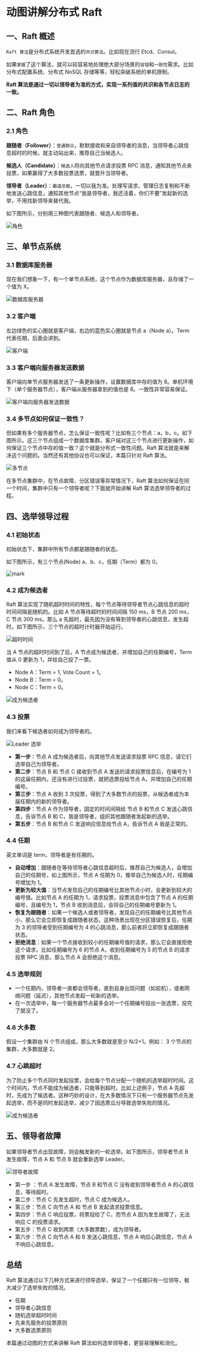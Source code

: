 # 动图讲解分布式 Raft

## 一、Raft 概述

`Raft 算法`是分布式系统开发首选的`共识算法`。比如现在流行 Etcd、Consul。

如果`掌握`了这个算法，就可以较容易地处理绝大部分场景的`容错`和`一致性`需求。比如分布式配置系统、分布式 NoSQL 存储等等，轻松突破系统的单机限制。

**Raft 算法是通过一切以领导者为准的方式，实现一系列值的共识和各节点日志的一致。**

## 二、Raft 角色

### 2.1 角色

**跟随者（Follower）**：`普通群众`，默默接收和来自领导者的消息，当领导者心跳信息超时的时候，就主动站出来，推荐自己当候选人。

**候选人（Candidate）**：`候选人`将向其他节点请求投票 RPC 消息，通知其他节点来投票，如果赢得了大多数投票选票，就晋升当领导者。

**领导者（Leader）**：`霸道总裁`，一切以我为准。处理写请求、管理日志复制和不断地发送心跳信息，通知其他节点“我是领导者，我还活着，你们不要”发起新的选举，不用找新领导来替代我。

如下图所示，分别用三种图代表跟随者、候选人和领导者。

![角色](http://cdn.jayh.club/blog/20210123/rhhYxRckz6bQ.png?imageslim)



## 三、单节点系统

### 3.1 数据库服务器

现在我们想象一下，有一个单节点系统，这个节点作为数据库服务器，且存储了一个值为 X。

![数据库服务器](http://cdn.jayh.club/blog/20210121/Xn4Qi9fXt5tp.png?imageslim)

### 3.2 客户端

左边绿色的实心圈就是客户端，右边的蓝色实心圈就是节点 a（Node a）。Term 代表任期，后面会讲到。

![客户端](http://cdn.jayh.club/blog/20210121/0bG7Mnaiz5El.png?imageslim)

### 3.3 客户端向服务器发送数据

客户端向单节点服务器发送了一条更新操作，设置数据库中存的值为 8。单机环境下（单个服务器节点），客户端从服务器拿到的值也是 8。一致性非常容易保证。

![客户端向服务器发送数据](http://cdn.jayh.club/blog/20210122/czmIBPAk2jd6.gif)

### 3.4 多节点如何保证一致性？

但如果有多个服务器节点，怎么保证一致性呢？比如有三个节点：a，b，c。如下图所示。这三个节点组成一个数据库集群。客户端对这三个节点进行更新操作，如何保证三个节点中存的值一致？这个就是分布式一致性问题。Raft 算法就是来解决这个问题的。当然还有其他协议也可以保证，本篇只针对 Raft 算法。

![多节点](http://cdn.jayh.club/blog/20210122/tL0NtaVcAcei.gif)

在多节点集群中，在节点故障、分区错误等异常情况下，Raft 算法如何保证在同一个时间，集群中只有一个领导者呢？下面就开始讲解 Raft 算法选举领导者的过程。

## 四、选举领导过程

### 4.1 初始状态

初始状态下，集群中所有节点都是跟随者的状态。

如下图所示，有三个节点(Node) a、b、c，任期（Term）都为 0。

![mark](http://cdn.jayh.club/blog/20210123/tJxPGqDJG8P6.png?imageslim)

### 4.2 成为候选者

Raft 算法实现了随机超时时间的特性，每个节点等待领导者节点心跳信息的超时时间间隔是随机的。比如 A 节点等待超时的时间间隔 150 ms，B 节点 200 ms，C 节点 300 ms。那么 a 先超时，最先因为没有等到领导者的心跳信息，发生超时。如下图所示，三个节点的超时计时器开始运行。

![超时时间](http://cdn.jayh.club/blog/20210123/8DkW47u923Hu.gif)

当 A 节点的超时时间到了后，A 节点成为候选者，并增加自己的任期编号，Term 值从 0 更新为 1，并给自己投了一票。

- Node A：Term = 1, Vote Count = 1。
- Node B：Term = 0。
- Node C：Term = 0。

![成为候选者](http://cdn.jayh.club/blog/20210123/bwfJXlKCSDeF.gif)

### 4.3 投票

我们来看下候选者如何成为领导者的。

![Leader 选举](http://cdn.jayh.club/blog/20210123/TpiiE5dWAtdG.gif)

- **第一步**：节点 A 成为候选者后，向其他节点发送请求投票 RPC 信息，请它们选举自己为领导者。
- **第二步**：节点 B 和 节点 C 接收到节点 A 发送的请求投票信息后，在编号为 1 的这届任期内，还没有进行过投票，就把选票投给节点 A，并增加自己的任期编号。
- **第三步**：节点 A 收到 3 次投票，得到了大多数节点的投票，从候选者成为本届任期内的新的领导者。
- **第四步**：节点 A 作为领导者，固定的时间间隔给 节点 B 和节点 C 发送心跳信息，告诉节点 B 和 C，我是领导者，组织其他跟随者发起新的选举。
- **第五步**：节点 B 和节点 C 发送响应信息给节点 A，告诉节点 A 我是正常的。

### 4.4 任期

英文单词是 term，领导者是有任期的。

- **自动增加**：跟随者在等待领导者心跳信息超时后，推荐自己为候选人，会增加自己的任期号，如上图所示，节点 A 任期为 0，推举自己为候选人时，任期编号增加为 1。
- **更新为较大值**：当节点发现自己的任期编号比其他节点小时，会更新到较大的编号值。比如节点 A 的任期为 1，请求投票，投票消息中包含了节点 A 的任期编号，且编号为 1，节点 B 收到消息后，会将自己的任期编号更新为 1。
- **恢复为跟随者**：如果一个候选人或者领导者，发现自己的任期编号比其他节点小，那么它会立即恢复成跟随者状态。这种场景出现在分区错误恢复后，任期为 3 的领导者受到任期编号为 4 的心跳消息，那么前者将立即恢复成跟随者状态。
- **拒绝消息**：如果一个节点接收到较小的任期编号值的请求，那么它会直接拒绝这个请求，比如任期编号为 6 的节点 A，收到任期编号为 5 的节点 B 的请求投票 RPC 消息，那么节点 A 会拒绝这个消息。

###  4.5 选举规则

- 一个任期内，领导者一直都会领导者，直到自身出现问题（如宕机），或者网络问题（延迟），其他节点发起一轮新的选举。
- 在一次选举中，每一个服务器节点最多会对一个任期编号投出一张选票，投完了就没了。

### 4.6 大多数

假设一个集群由 N 个节点组成，那么大多数就是至少 N/2+1。例如： 3 个节点的集群，大多数就是 2。

### 4.7 心跳超时

为了防止多个节点同时发起投票，会给每个节点分配一个随机的选举超时时间。这个时间内，节点不能成为候选者，只能等到超时。比如上述例子，节点 A 先超时，先成为了候选者。这种巧妙的设计，在大多数情况下只有一个服务器节点先发起选举，而不是同时发起选举，减少了因选票瓜分导致选举失败的情况。

![成为候选者](http://cdn.jayh.club/blog/20210123/bwfJXlKCSDeF.gif)

## 五、领导者故障

如果领导者节点出现故障，则会触发新的一轮选举。如下图所示，领导者节点 B 发生故障，节点 A 和 节点 B 就会重新选举 Leader。

![领导者故障](http://cdn.jayh.club/blog/20210123/e7DSUhQ3dYlM.gif)

- 第一步 ：节点 A 发生故障，节点 B 和节点 C 没有收到领导者节点 A 的心跳信息，等待超时。
- 第二步：节点 C 先发生超时，节点 C 成为候选人。
- 第三步：节点 C 向节点 A 和 节点 B 发起请求投票信息。
- 第四步：节点 C 响应投票，将票投给了 C，而节点 A 因为发生故障了，无法响应 C 的投票请求。
- 第五步：节点 C 收到两票（大多数票数），成为领导者。
- 第六步：节点 C 向节点 A 和 B 发送心跳信息，节点 A 响应心跳信息，节点 A 不响应心跳信息。

## 总结

Raft 算法通过以下几种方式来进行领导选举，保证了一个任期只有一位领导，极大减少了选举失败的情况。

- 任期
- 领导者心跳信息
- 随机选举超时时间
- 先来先服务的投票原则
- 大多数选票原则

本篇通过动图的方式来讲解 Raft 算法如何选举领导者，更容易理解和消化。